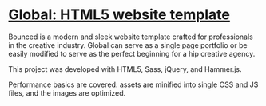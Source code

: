# [Global: HTML5 website template](http://buckymaler.com/global)

Bounced is a modern and sleek website template crafted for professionals in the creative industry. Global can serve as a single page portfolio or be easily modified to serve as the perfect beginning for a hip creative agency.

This project was developed with HTML5, Sass, jQuery, and Hammer.js.

Performance basics are covered: assets are minified into single CSS and JS files, and the images are optimized.
